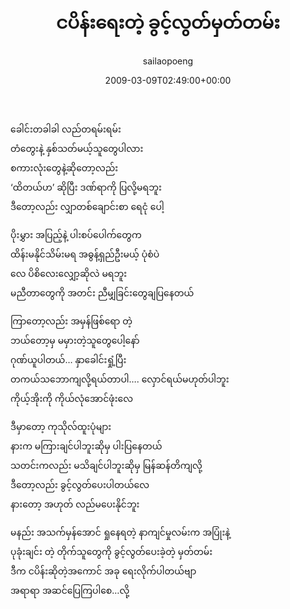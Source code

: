 ﻿---
_last_editor_used_jetpack: block-editor
_publicize_job_id: "59376307864"
_wp_old_date: "2021-06-09"
author: sailaopoeng
categories:
  - poems
date: "2009-03-09T02:49:00+00:00"
parent_post_id: null
post_id: "220"
timeline_notification: "1623212698"
title: ငပိန်းရေးတဲ့ ခွင့်လွတ်မှတ်တမ်း
url: /2009/03/09/ငပိန်းရေးတဲ့-ခွင့်လွတ်မ/

---
ခေါင်းတခါခါ လည်တရမ်းရမ်း  
တံတွေးနဲ့ နှစ်သတ်မယ့်သူတွေပါလား  
စကားလုံးတွေနဲ့ဆိုတော့လည်း  
‘ထိတယ်ဟ’ ဆိုပြီး ဒဏ်ရာကို ပြလို့မရဘူး  
ဒီတော့လည်း လျှာတစ်ချောင်းစာ ရေငုံ ပေါ့

ပိုးမွှား အပြည့်နဲ့ ပါးစပ်ပေါက်တွေက  
ထိန်းမနိုင်သိမ်းမရ အဓွန့်ရှည်ဦးမယ့် ပုံစံပဲ  
လေ ပိစိလေးလျှော့ဆိုလဲ မရဘူး  
မညီတာတွေကို အတင်း ညီမျှခြင်းတွေချပြနေတယ်

ကြာတော့လည်း အမှန်ဖြစ်ရော တဲ့  
ဘယ်တော့မှ မမှားတဲ့သူတွေပေါ့နော်  
ဂုဏ်ယူပါတယ်… နှာခေါင်းရှုံ့ပြီး  
တကယ်သဘောကျလို့ရယ်တာပါ…. လှောင်ရယ်မဟုတ်ပါဘူး  
ကိုယ့်အိုးကို ကိုယ်လုံအောင်ဖုံးလေ

ဒီမှာတော့ ကုသိုလ်ထူးပုံများ  
နားက မကြားချင်ပါဘူးဆိုမှ ပါးပြနေတယ်  
သတင်းကလည်း မသိချင်ပါဘူးဆိုမှ မြန်ဆန်တိကျလို့  
ဒီတော့လည်း ခွင့်လွတ်ပေးပါတယ်လေ  
နားတော့ အဟုတ် လည်မပေးနိုင်ဘူး

မနည်း အသက်မှန်အောင် ရှုနေရတဲ့ နာကျင်မှုလမ်းက အပြုံးနဲ့  
ပုခုံးချင်း တဲ့ တိုက်သူတွေကို ခွင့်လွတ်ပေးခဲ့တဲ့ မှတ်တမ်း  
ဒီက ငပိန်းဆိုတဲ့အကောင် အခု ရေးလိုက်ပါတယ်ဗျာ  
အရာရာ အဆင်ပြေကြပါစေ…လို့
